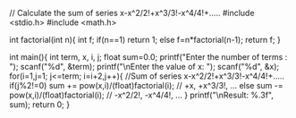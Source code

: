 // Calculate the sum of series x-x^2/2!+x^3/3!-x^4/4!+.....
#include <stdio.h>
#include <math.h>

int factorial(int n){
    int f;
    if(n==1)
       return 1;
    else
        f=n*factorial(n-1);
    return f;
}

int main(){
    int term, x, i, j;
    float sum=0.0;
    printf("Enter the number of terms : ");
    scanf("%d", &term);
    printf("\nEnter the value of x: ");
    scanf("%d", &x);
    for(i=1,j=1; j<=term; i=i+2,j++){ //Sum of series x-x^2/2!+x^3/3!-x^4/4!+.....
        if(j%2!=0)
           sum += pow(x,i)/(float)factorial(i); // +x, +x^3/3!, ...
        else
           sum -= pow(x,i)/(float)factorial(i); // -x^2/2!, -x^4/4!, ...
    }
    printf("\nResult: %.3f", sum);
    return 0;
}
